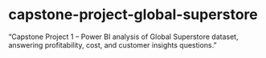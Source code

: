 # capstone-project-global-superstore
“Capstone Project 1 – Power BI analysis of Global Superstore dataset, answering profitability, cost, and customer insights questions.”
